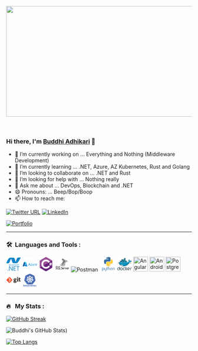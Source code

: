 <div align="center">
  <img src="https://media.giphy.com/media/VyPgFPD2QcQKI/giphy.gif" width="600" height="300"/>
</div>

<p align="center"><img src="https://komarev.com/ghpvc/?username=LordDraagonLive&style=flat-square&color=blue" alt=""></p>


### Hi there, I'm [Buddhi Adhikari](https://www.infiniumdev.me/) 👋

- 🔭 I’m currently working on ... Everything and Nothing (Middleware Development)
- 🌱 I’m currently learning ... .NET, Azure, AZ Kubernetes, Rust and Golang
- 👯 I’m looking to collaborate on ... .NET and Rust
- 🤔 I’m looking for help with ... Nothing really
- 💬 Ask me about ... DevOps, Blockchain and .NET
- 😄 Pronouns: ... Beep/Bop/Boop
- 📫 How to reach me: 

[![Twitter URL](https://img.shields.io/twitter/url?color=skyblue&label=Twitter&logo=Twitter&style=for-the-badge&url=https%3A%2F%2Ftwitter.com%2Fbuddhiadikari2)](https://twitter.com/LordDraagon)
[![LinkedIn](https://img.shields.io/badge/-LINKEDIN-0077B5?style=for-the-badge&logo=linkedin&logoColor=white)](https://www.linkedin.com/in/buddhi-adhikari/)

[![Portfolio](https://img.shields.io/badge/Portfolio-skyblue?style=for-the-badge)](https://www.infiniumdev.me/)

---

### 🛠 &nbsp;Languages and Tools :

<p float="left">
  <img src="https://github.com/devicons/devicon/blob/master/icons/dot-net/dot-net-plain-wordmark.svg" title="DotNet" **alt="DotNet" width="40" height="40"/>
  <img src="https://github.com/devicons/devicon/blob/master/icons/azure/azure-original-wordmark.svg" title="Azure" **alt="Azure" width="40" height="40"/>
  <img src="https://github.com/devicons/devicon/blob/master/icons/csharp/csharp-original.svg" title="C#" **alt="C#" width="40" height="40"/>
  <img src="https://github.com/devicons/devicon/blob/master/icons/microsoftsqlserver/microsoftsqlserver-plain-wordmark.svg" title="Microsoft Sql Server" **alt="microsoftsqlserver" width="40" height="40"/>
  <img src="https://www.vectorlogo.zone/logos/getpostman/getpostman-icon.svg" title="Postman"  alt="Postman" width="40" height="40"/>&nbsp;
  <img src="https://github.com/devicons/devicon/blob/master/icons/python/python-original-wordmark.svg" title="Python" **alt="Python" width="40" height="40"/>
  <img src="https://github.com/devicons/devicon/blob/master/icons/docker/docker-original-wordmark.svg" title="Docker" **alt="Docker" width="40" height="40"/>
  <img src="https://angular.io/assets/images/logos/angular/angular.svg" title="Angular" **alt="Angular" width="40" height="40"/>
  <img src="https://developer.android.com/images/brand/Android_Robot.png" title="Android" **alt="Android" width="40" height="40"/>
  <img src="https://www.postgresql.org/media/img/about/press/elephant.png" title="PostgreSQL" **alt="PostgreSQL" width="40" height="40"/>
  <img src="https://github.com/devicons/devicon/blob/master/icons/git/git-original-wordmark.svg" title="Git" **alt="Git" width="40" height="40"/>
  <img src="https://github.com/devicons/devicon/blob/master/icons/kubernetes/kubernetes-plain-wordmark.svg" title="Kubernetes" **alt="Kubernetes" width="40" height="40"/>
</p>  

---

### 🔥 &nbsp; My Stats :

[![GitHub Streak](http://github-readme-streak-stats.herokuapp.com?user=LordDraagonLive&theme=dark&background=000000)](https://git.io/streak-stats)

![Buddhi's GitHub Stats](https://github-readme-stats.vercel.app/api?username=LordDraagonLive&show_icons=true&theme=dark))

[![Top Langs](https://github-readme-stats.vercel.app/api/top-langs/?username=LordDraagonLive&layout=compact&theme=vision-friendly-dark)](https://github.com/anuraghazra/github-readme-stats)
